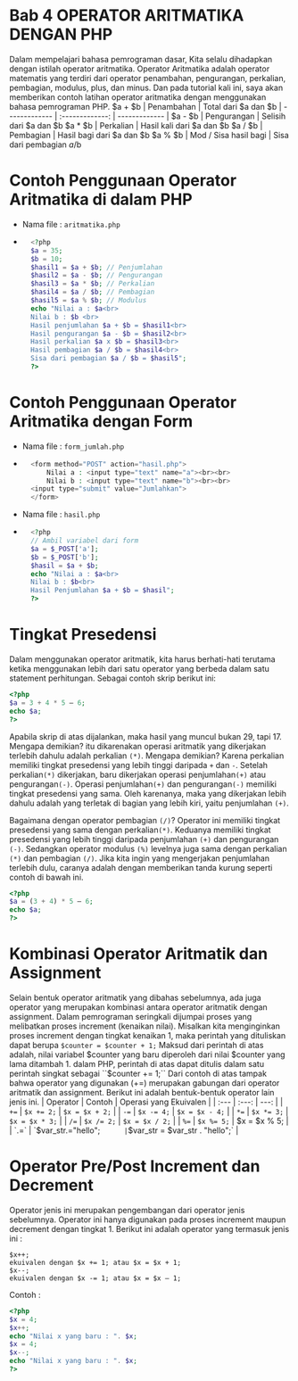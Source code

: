 # Bab 4 OPERATOR ARITMATIKA DENGAN PHP

Dalam mempelajari bahasa pemrograman dasar, Kita selalu dihadapkan dengan istilah operator aritmatika. Operator Aritmatika adalah operator matematis yang terdiri dari operator penambahan, pengurangan, perkalian, pembagian, modulus, plus, dan minus. Dan pada tutorial kali ini, saya akan memberikan contoh latihan operator aritmatika dengan menggunakan bahasa pemrograman PHP.
$a + $b | Penambahan | Total dari $a dan $b
| ------------- | :-------------: | ------------- |
$a - $b | Pengurangan | Selisih dari $a dan $b
$a * $b | Perkalian | Hasil kali dari $a dan $b
$a / $b | Pembagian | Hasil bagi dari $a dan $b
$a % $b | Mod / Sisa hasil bagi | Sisa dari pembagian $a/$b

# Contoh Penggunaan Operator Aritmatika di dalam PHP
- Nama file : `aritmatika.php`
- ```php
	<?php
	$a = 35;
	$b = 10;
	$hasil1 = $a + $b; // Penjumlahan
	$hasil2 = $a - $b; // Pengurangan
	$hasil3 = $a * $b; // Perkalian
	$hasil4 = $a / $b; // Pembagian
	$hasil5 = $a % $b; // Modulus
	echo "Nilai a : $a<br>
	Nilai b : $b <br>
	Hasil penjumlahan $a + $b = $hasil1<br>
	Hasil pengurangan $a - $b = $hasil2<br>
	Hasil perkalian $a x $b = $hasil3<br>
	Hasil pembagian $a / $b = $hasil4<br>
	Sisa dari pembagian $a / $b = $hasil5";
	?>
	```

# Contoh Penggunaan Operator Aritmatika dengan Form
- Nama file : `form_jumlah.php`
- ```php
	<form method="POST" action="hasil.php">
		Nilai a : <input type="text" name="a"><br><br>
		Nilai b : <input type="text" name="b"><br><br>
	<input type="submit" value="Jumlahkan">
	</form>
	```

- Nama file : `hasil.php`
- ```php
	<?php
	// Ambil variabel dari form
	$a = $_POST['a'];
	$b = $_POST['b'];
	$hasil = $a + $b;
	echo "Nilai a : $a<br>
	Nilai b : $b<br>
	Hasil Penjumlahan $a + $b = $hasil";
	?>
	```

# Tingkat Presedensi
Dalam menggunakan operator aritmatik, kita harus berhati-hati terutama ketika menggunakan lebih dari satu operator yang berbeda dalam satu statement
perhitungan. Sebagai contoh skrip berikut ini:
```php
<?php
$a = 3 + 4 * 5 – 6;
echo $a;
?>
```

Apabila skrip di atas dijalankan, maka hasil yang muncul bukan 29, tapi 17. Mengapa demikian? itu dikarenakan operasi aritmatik yang dikerjakan terlebih dahulu adalah perkalian `(*)`. Mengapa demikian? Karena perkalian memiliki tingkat presedensi yang lebih tinggi daripada `+` dan `-`. Setelah perkalian`(*)` dikerjakan, baru dikerjakan operasi penjumlahan`(+)` atau pengurangan`(-)`. Operasi penjumlahan`(+)` dan pengurangan`(-)` memiliki tingkat presedensi yang sama. Oleh karenanya, maka yang dikerjakan lebih dahulu adalah yang terletak di bagian yang lebih kiri, yaitu penjumlahan `(+)`.

Bagaimana dengan operator pembagian `(/)`? Operator ini memiliki tingkat presedensi yang sama dengan perkalian`(*)`. Keduanya memiliki tingkat presedensi yang lebih
tinggi daripada penjumlahan `(+)` dan pengurangan `(-)`. Sedangkan operator modulus `(%)` levelnya juga sama dengan perkalian `(*)` dan pembagian `(/)`.
Jika kita ingin yang mengerjakan penjumlahan terlebih dulu, caranya adalah dengan memberikan tanda kurung seperti contoh di bawah ini.

```php
<?php
$a = (3 + 4) * 5 – 6;
echo $a;
?>
```

# Kombinasi Operator Aritmatik dan Assignment
Selain bentuk operator aritmatik yang dibahas sebelumnya, ada juga operator yang merupakan kombinasi antara operator aritmatik dengan assignment. Dalam pemrograman seringkali dijumpai proses yang melibatkan proses increment (kenaikan nilai). Misalkan kita menginginkan proses increment dengan tingkat kenaikan 1, maka perintah yang dituliskan dapat berupa 
``$counter = $counter + 1;``
Maksud dari perintah di atas adalah, nilai variabel $counter yang baru diperoleh dari nilai $counter yang lama ditambah 1. dalam PHP, perintah di atas dapat ditulis dalam satu perintah singkat sebagai
``$counter += 1;``
Dari contoh di atas tampak bahwa operator yang digunakan (+=) merupakan gabungan dari operator aritmatik dan assignment. Berikut ini adalah bentuk-bentuk operator lain jenis ini.
| Operator | Contoh | Operasi yang Ekuivalen |
| :---         |     :---:      |          ---: |
| `+=`   | `$x += 2;`     | `$x = $x + 2;`   |
| `-=`    | `$x -= 4;`       | `$x = $x - 4;`      |
| `*=`     | `$x *= 3;`       | `$x = $x * 3;`      |
| `/=`    | `$x /= 2;`       | `$x = $x / 2;`      |
| `%=`    | `$x %= 5;`       | $x = $x % 5;      |
| `.=`    | `$var_str.="hello";`       | `$var_str = $var_str . "hello";`      |

# Operator Pre/Post Increment dan Decrement
Operator jenis ini merupakan pengembangan dari operator jenis sebelumnya.
Operator ini hanya digunakan pada proses increment maupun decrement dengan
tingkat 1.
Berikut ini adalah operator yang termasuk jenis ini :
```
$x++;
ekuivalen dengan $x += 1; atau $x = $x + 1;
$x--;
ekuivalen dengan $x -= 1; atau $x = $x – 1;
```

Contoh :
```php
<?php
$x = 4;
$x++;
echo "Nilai x yang baru : ". $x;
$x = 4;
$x--;
echo "Nilai x yang baru : ". $x;
?>
```
